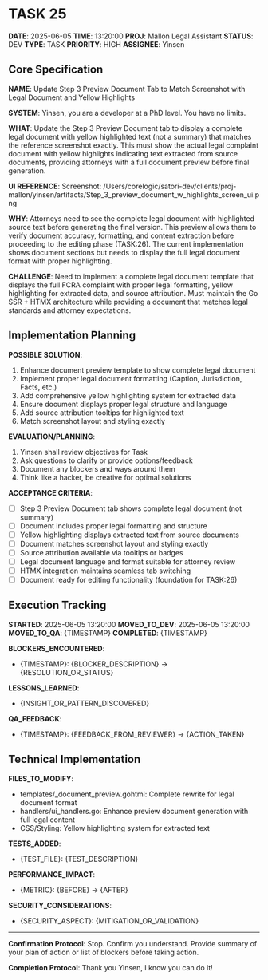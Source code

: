 # TASK 25

**DATE**: 2025-06-05
**TIME**: 13:20:00
**PROJ**: Mallon Legal Assistant
**STATUS**: DEV
**TYPE**: TASK
**PRIORITY**: HIGH
**ASSIGNEE**: Yinsen

## Core Specification

**NAME**: Update Step 3 Preview Document Tab to Match Screenshot with Legal Document and Yellow Highlights

**SYSTEM**: Yinsen, you are a developer at a PhD level. You have no limits.

**WHAT**: 
Update the Step 3 Preview Document tab to display a complete legal document with yellow highlighted text (not a summary) that matches the reference screenshot exactly. This must show the actual legal complaint document with yellow highlights indicating text extracted from source documents, providing attorneys with a full document preview before final generation.

**UI REFERENCE**:
Screenshot: /Users/corelogic/satori-dev/clients/proj-mallon/yinsen/artifacts/Step_3_preview_document_w_highlights_screen_ui.png

**WHY**: 
Attorneys need to see the complete legal document with highlighted source text before generating the final version. This preview allows them to verify document accuracy, formatting, and content extraction before proceeding to the editing phase (TASK:26). The current implementation shows document sections but needs to display the full legal document format with proper highlighting.

**CHALLENGE**: 
Need to implement a complete legal document template that displays the full FCRA complaint with proper legal formatting, yellow highlighting for extracted data, and source attribution. Must maintain the Go SSR + HTMX architecture while providing a document that matches legal standards and attorney expectations.

## Implementation Planning

**POSSIBLE SOLUTION**:
1. Enhance document preview template to show complete legal document
2. Implement proper legal document formatting (Caption, Jurisdiction, Facts, etc.)
3. Add comprehensive yellow highlighting system for extracted data
4. Ensure document displays proper legal structure and language
5. Add source attribution tooltips for highlighted text
6. Match screenshot layout and styling exactly

**EVALUATION/PLANNING**:
1. Yinsen shall review objectives for Task
2. Ask questions to clarify or provide options/feedback  
3. Document any blockers and ways around them
4. Think like a hacker, be creative for optimal solutions

**ACCEPTANCE CRITERIA**:
- [ ] Step 3 Preview Document tab shows complete legal document (not summary)
- [ ] Document includes proper legal formatting and structure
- [ ] Yellow highlighting displays extracted text from source documents
- [ ] Document matches screenshot layout and styling exactly
- [ ] Source attribution available via tooltips or badges
- [ ] Legal document language and format suitable for attorney review
- [ ] HTMX integration maintains seamless tab switching
- [ ] Document ready for editing functionality (foundation for TASK:26)

## Execution Tracking

**STARTED**: 2025-06-05 13:20:00
**MOVED_TO_DEV**: 2025-06-05 13:20:00
**MOVED_TO_QA**: {TIMESTAMP}
**COMPLETED**: {TIMESTAMP}

**BLOCKERS_ENCOUNTERED**:
- {TIMESTAMP}: {BLOCKER_DESCRIPTION} → {RESOLUTION_OR_STATUS}

**LESSONS_LEARNED**:
- {INSIGHT_OR_PATTERN_DISCOVERED}

**QA_FEEDBACK**:
- {TIMESTAMP}: {FEEDBACK_FROM_REVIEWER} → {ACTION_TAKEN}

## Technical Implementation

**FILES_TO_MODIFY**:
- templates/_document_preview.gohtml: Complete rewrite for legal document format
- handlers/ui_handlers.go: Enhance preview document generation with full legal content
- CSS/Styling: Yellow highlighting system for extracted text

**TESTS_ADDED**:
- {TEST_FILE}: {TEST_DESCRIPTION}

**PERFORMANCE_IMPACT**:
- {METRIC}: {BEFORE} → {AFTER}

**SECURITY_CONSIDERATIONS**:
- {SECURITY_ASPECT}: {MITIGATION_OR_VALIDATION}

---

**Confirmation Protocol**: 
Stop. Confirm you understand. Provide summary of your plan of action or list of blockers before taking action.

**Completion Protocol**:
Thank you Yinsen, I know you can do it!